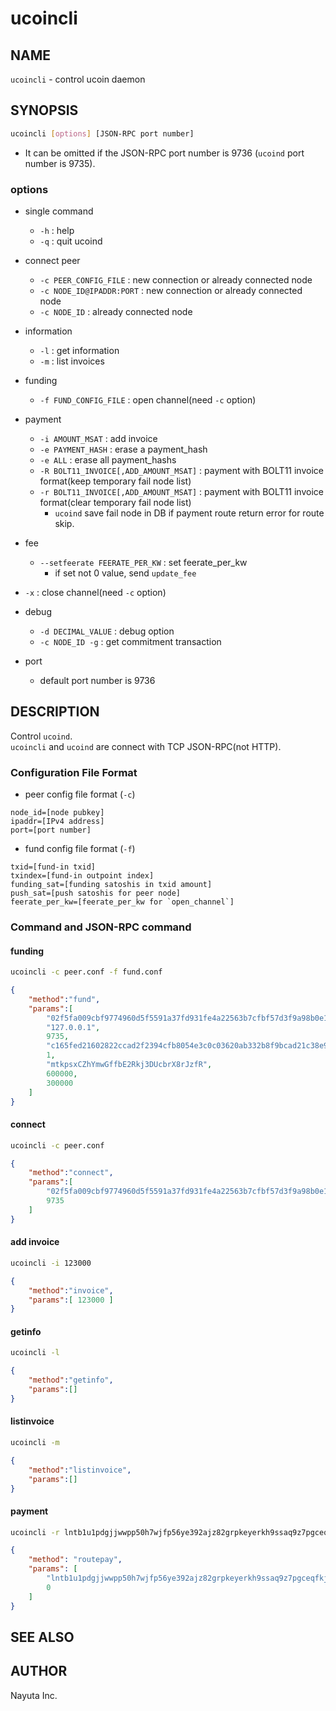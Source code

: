 # ucoincli

## NAME

`ucoincli` - control ucoin daemon

## SYNOPSIS

```bash
ucoincli [options] [JSON-RPC port number]
```

* It can be omitted if the JSON-RPC port number is 9736 (`ucoind` port number is 9735).

### options

* single command
  * `-h` : help
  * `-q` : quit ucoind

* connect peer
  * `-c PEER_CONFIG_FILE` : new connection or already connected node
  * `-c NODE_ID@IPADDR:PORT` : new connection or already connected node
  * `-c NODE_ID` : already connected node

* information
  * `-l` : get information
  * `-m` : list invoices

* funding
  * `-f FUND_CONFIG_FILE` : open channel(need `-c` option)

* payment
  * `-i AMOUNT_MSAT` : add invoice
  * `-e PAYMENT_HASH` : erase a payment_hash
  * `-e ALL` : erase all payment_hashs
  * `-R BOLT11_INVOICE[,ADD_AMOUNT_MSAT]`  : payment with BOLT11 invoice format(keep temporary fail node list)
  * `-r BOLT11_INVOICE[,ADD_AMOUNT_MSAT]`  : payment with BOLT11 invoice format(clear temporary fail node list)
    * `ucoind` save fail node in DB if payment route return error for route skip.

* fee
  * `--setfeerate FEERATE_PER_KW` : set feerate_per_kw
    * if set not 0 value, send `update_fee`

* `-x` : close channel(need `-c` option)

* debug
  * `-d DECIMAL_VALUE` : debug option
  * `-c NODE_ID -g` : get commitment transaction

* port
  * default port number is 9736

## DESCRIPTION

Control `ucoind`.  
`ucoincli` and `ucoind` are connect with TCP JSON-RPC(not HTTP).

### Configuration File Format

* peer config file format (`-c`)

```text
node_id=[node pubkey]
ipaddr=[IPv4 address]
port=[port number]
```

* fund config file format (`-f`)

```text
txid=[fund-in txid]
txindex=[fund-in outpoint index]
funding_sat=[funding satoshis in txid amount]
push_sat=[push satoshis for peer node]
feerate_per_kw=[feerate_per_kw for `open_channel`]
```

### Command and JSON-RPC command

#### funding

```bash
ucoincli -c peer.conf -f fund.conf
```

```json
{
    "method":"fund",
    "params":[
        "02f5fa009cbf9774960d5f5591a37fd931fe4a22563b7cfbf57d3f9a98b0e11882",
        "127.0.0.1",
        9735,
        "c165fed21602822ccad2f2394cfb8054e3c0c03620ab332b8f9bcad21c38e902",
        1,
        "mtkpsxCZhYmwGffbE2Rkj3DUcbrX8rJzfR",
        600000,
        300000
    ]
}
```

#### connect

```bash
ucoincli -c peer.conf
```

```json
{
    "method":"connect",
    "params":[
        "02f5fa009cbf9774960d5f5591a37fd931fe4a22563b7cfbf57d3f9a98b0e11882","127.0.0.1",
        9735
    ]
}
```

#### add invoice

```bash
ucoincli -i 123000
```

```json
{
    "method":"invoice",
    "params":[ 123000 ]
}
```

#### getinfo

```bash
ucoincli -l
```

```json
{
    "method":"getinfo",
    "params":[]
}
```

#### listinvoice

```bash
ucoincli -m
```

```json
{
    "method":"listinvoice",
    "params":[]
}
```

#### payment

```bash
ucoincli -r lntb1u1pdgjjwwpp50h7wjfp56ye392ajz82grpkeyerkh9ssaq9z7pgceqfkj8enugvqdyu0v3xgg36yffx2ctyypqhyarfvdkx2w3qfa6xsetjypcxcctrv4ejqar0yp6x2um5ypehqetwv35kueeqwdhjytpzdy3r5g3h8p3kzepcve3z6dekxgcz6dpnxgmj6wfexycz6ef4vgur2dmrvcmxzdtzyf7scqzysq5h93u4m2mcmn0yy4dr7rlwdnt57s9777rduwjnr6my0acf23wdnk8quh5ewyw4t6gmqd05lwlpp57uzvljjcc2sm2vwzxsy40adyfqqgv3djj
```

```json
{
    "method": "routepay",
    "params": [
        "lntb1u1pdgjjwwpp50h7wjfp56ye392ajz82grpkeyerkh9ssaq9z7pgceqfkj8enugvqdyu0v3xgg36yffx2ctyypqhyarfvdkx2w3qfa6xsetjypcxcctrv4ejqar0yp6x2um5ypehqetwv35kueeqwdhjytpzdy3r5g3h8p3kzepcve3z6dekxgcz6dpnxgmj6wfexycz6ef4vgur2dmrvcmxzdtzyf7scqzysq5h93u4m2mcmn0yy4dr7rlwdnt57s9777rduwjnr6my0acf23wdnk8quh5ewyw4t6gmqd05lwlpp57uzvljjcc2sm2vwzxsy40adyfqqgv3djj",
        0
    ]
}
```

## SEE ALSO

## AUTHOR

Nayuta Inc.